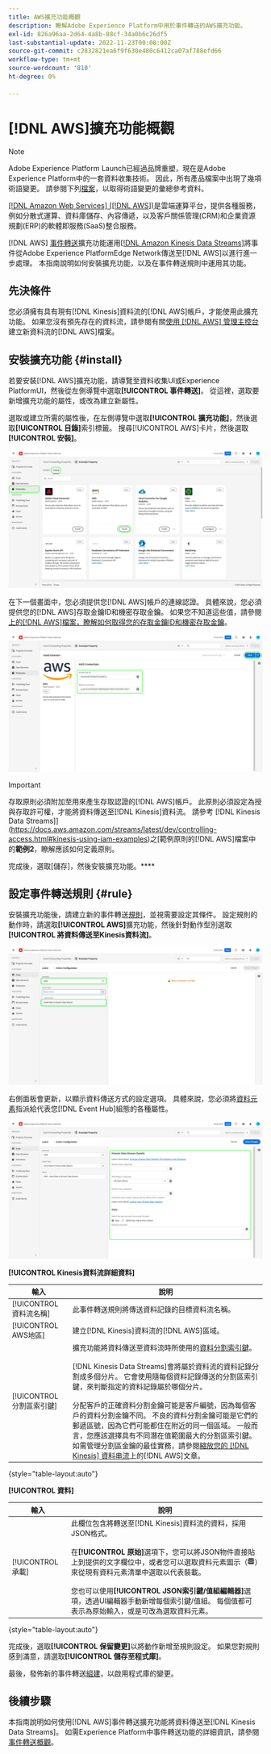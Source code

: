 ```yaml
---
title: AWS擴充功能概觀
description: 瞭解Adobe Experience Platform中用於事件轉送的AWS擴充功能。
exl-id: 826a96aa-2d64-4a8b-88cf-34a0b6c26df5
last-substantial-update: 2022-11-23T00:00:00Z
source-git-commit: c2832821ea6f9f630e480c6412ca07af788efd66
workflow-type: tm+mt
source-wordcount: '810'
ht-degree: 0%

---
```


# [!DNL AWS]擴充功能概觀

>[!NOTE]
>
>Adobe Experience Platform Launch已經過品牌重塑，現在是Adobe Experience Platform中的一套資料收集技術。 因此，所有產品檔案中出現了幾項術語變更。 請參閱下列[檔案](../../../term-updates.md)，以取得術語變更的彙總參考資料。

[[!DNL Amazon Web Services] ([!DNL AWS])](https://aws.amazon.com/)是雲端運算平台，提供各種服務，例如分散式運算、資料庫儲存、內容傳遞，以及客戶關係管理(CRM)和企業資源規劃(ERP)的軟體即服務(SaaS)整合服務。

[!DNL AWS] [事件轉送](../../../ui/event-forwarding/overview.md)擴充功能運用[[!DNL Amazon Kinesis Data Streams]](https://docs.aws.amazon.com/streams/latest/dev/introduction.html)將事件從Adobe Experience PlatformEdge Network傳送至[!DNL AWS]以進行進一步處理。 本指南說明如何安裝擴充功能，以及在事件轉送規則中運用其功能。

## 先決條件

您必須擁有具有現有[!DNL Kinesis]資料流的[!DNL AWS]帳戶，才能使用此擴充功能。 如果您沒有預先存在的資料流，請參閱有關[使用 [!DNL AWS] 管理主控台](https://docs.aws.amazon.com/streams/latest/dev/how-do-i-create-a-stream.html)建立新資料流的[!DNL AWS]檔案。

## 安裝擴充功能 {#install}

若要安裝[!DNL AWS]擴充功能，請導覽至資料收集UI或Experience PlatformUI，然後從左側導覽中選取&#x200B;**[!UICONTROL 事件轉送]**。 從這裡，選取要新增擴充功能的屬性，或改為建立新屬性。

選取或建立所需的屬性後，在左側導覽中選取&#x200B;**[!UICONTROL 擴充功能]**，然後選取&#x200B;**[!UICONTROL 目錄]**&#x200B;索引標籤。 搜尋[!UICONTROL AWS]卡片，然後選取&#x200B;**[!UICONTROL 安裝]**。

![正在資料收集UI中為[!UICONTROL AWS]擴充功能選取[!UICONTROL 安裝]按鈕。](../../../images/extensions/server/aws/install.png)

在下一個畫面中，您必須提供您[!DNL AWS]帳戶的連線認證。 具體來說，您必須提供您的[!DNL AWS]存取金鑰ID和機密存取金鑰。 如果您不知道這些值，請參閱[上的[!DNL AWS]檔案，瞭解如何取得您的存取金鑰ID和機密存取金鑰](https://docs.aws.amazon.com/powershell/latest/userguide/pstools-appendix-sign-up.html)。

![擴充功能組態檢視中新增的存取金鑰識別碼與機密存取金鑰。](../../../images/extensions/server/aws/credentials.png)

>[!IMPORTANT]
>
>存取原則必須附加至用來產生存取認證的[!DNL AWS]帳戶。 此原則必須設定為授與存取許可權，才能將資料傳送至[!DNL Kinesis]資料流。 請參考 [!DNL Kinesis Data Streams]](https://docs.aws.amazon.com/streams/latest/dev/controlling-access.html#kinesis-using-iam-examples)之[範例原則的[!DNL AWS]檔案中的&#x200B;**範例2**，瞭解應該如何定義原則。

完成後，選取[儲存]，然後安裝擴充功能。****

## 設定事件轉送規則 {#rule}

安裝擴充功能後，請建立新的事件轉送[規則](../../../ui/managing-resources/rules.md)，並視需要設定其條件。 設定規則的動作時，請選取&#x200B;**[!UICONTROL AWS]**&#x200B;擴充功能，然後針對動作型別選取&#x200B;**[!UICONTROL 將資料傳送至Kinesis資料流]**。

![針對資料收集UI中的規則所選取的[!UICONTROL 傳送資料至Kinesis資料流]動作型別。](../../../images/extensions/server/aws/select-action-type.png)

右側面板會更新，以顯示資料傳送方式的設定選項。 具體來說，您必須將[資料元素](../../../ui/managing-resources/data-elements.md)指派給代表您[!DNL Event Hub]組態的各種屬性。

![ UI中顯示的[!UICONTROL 傳送資料至Kinesis資料流]動作型別的組態選項。](../../../images/extensions/server/aws/data-stream-details.png)

**[!UICONTROL Kinesis資料流詳細資料]**

| 輸入 | 說明 |
| --- | --- |
| [!UICONTROL 資料流名稱] | 此事件轉送規則將傳送資料記錄的目標資料流名稱。 |
| [!UICONTROL AWS地區] | 建立[!DNL Kinesis]資料流的[!DNL AWS]區域。 |
| [!UICONTROL 分割區索引鍵] | 擴充功能將資料傳送至資料流時所使用的[資料分割索引鍵](https://docs.aws.amazon.com/streams/latest/dev/key-concepts.html#partition-key)。<br><br>[!DNL Kinesis Data Streams]會將屬於資料流的資料記錄分割成多個分片。 它會使用隨每個資料記錄傳送的分割區索引鍵，來判斷指定的資料記錄屬於哪個分片。<br><br>分配客戶的正確資料分割金鑰可能是客戶編號，因為每個客戶的資料分割金鑰不同。 不良的資料分割金鑰可能是它們的郵遞區號，因為它們可能都住在附近的同一個區域。 一般而言，您應該選擇具有不同潛在值範圍最大的分割區索引鍵。 如需管理分割區金鑰的最佳實務，請參閱[縮放您的 [!DNL Kinesis] 資料串流](https://aws.amazon.com/blogs/big-data/under-the-hood-scaling-your-kinesis-data-streams/)上的[!DNL AWS]文章。 |

{style="table-layout:auto"}

**[!UICONTROL 資料]**

| 輸入 | 說明 |
| --- | --- |
| [!UICONTROL 承載] | 此欄位包含將轉送至[!DNL Kinesis]資料流的資料，採用JSON格式。<br><br>在&#x200B;**[!UICONTROL 原始]**&#x200B;選項下，您可以將JSON物件直接貼上到提供的文字欄位中，或者您可以選取資料元素圖示（![資料集圖示](/help/images/icons/database.png)）來從現有資料元素清單中選取以代表裝載。<br><br>您也可以使用&#x200B;**[!UICONTROL JSON索引鍵/值組編輯器]**&#x200B;選項，透過UI編輯器手動新增每個索引鍵/值組。 每個值都可表示為原始輸入，或是可改為選取資料元素。 |

{style="table-layout:auto"}

完成後，選取&#x200B;**[!UICONTROL 保留變更]**&#x200B;以將動作新增至規則設定。 如果您對規則感到滿意，請選取&#x200B;**[!UICONTROL 儲存至程式庫]**。

最後，發佈新的事件轉送[組建](../../../ui/publishing/builds.md)，以啟用程式庫的變更。

## 後續步驟

本指南說明如何使用[!DNL AWS]事件轉送擴充功能將資料傳送至[!DNL Kinesis Data Streams]。 如需Experience Platform中事件轉送功能的詳細資訊，請參閱[事件轉送概觀](../../../ui/event-forwarding/overview.md)。
